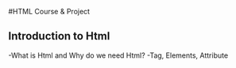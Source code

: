 #HTML Course & Project

## Introduction to Html

-What is Html and Why do we need Html?
-Tag, Elements, Attribute
